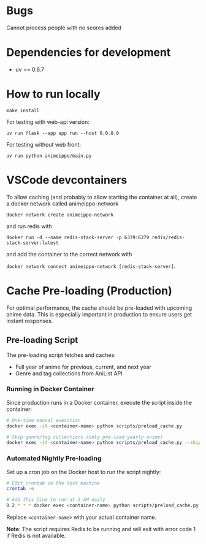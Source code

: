 
# Bugs

Cannot process people with no scores added

# Dependencies for development

* uv >= 0.6.7

# How to run locally

`make install`

For testing with web-api version:

`uv run flask --app app run --host 0.0.0.0`

For testing without web front:

`uv run python animeippo/main.py`

# VSCode devcontainers

To allow caching (and probably to allow starting the container at all), create a docker network called animeippo-network

`docker network create animeippo-network`

and run redis with 

`docker run -d --name redis-stack-server -p 6379:6379 redis/redis-stack-server:latest`

and add the container to the correct network with

`docker network connect animeippo-network [redis-stack-server]`.

# Cache Pre-loading (Production)

For optimal performance, the cache should be pre-loaded with upcoming anime data. This is especially important in production to ensure users get instant responses.

## Pre-loading Script

The pre-loading script fetches and caches:
- Full year of anime for previous, current, and next year
- Genre and tag collections from AniList API

### Running in Docker Container

Since production runs in a Docker container, execute the script inside the container:

```bash
# One-time manual execution
docker exec -it <container-name> python scripts/preload_cache.py

# Skip genre/tag collections (only pre-load yearly anime)
docker exec -it <container-name> python scripts/preload_cache.py --skip-static
```

### Automated Nightly Pre-loading

Set up a cron job on the Docker host to run the script nightly:

```bash
# Edit crontab on the host machine
crontab -e

# Add this line to run at 2 AM daily
0 2 * * * docker exec <container-name> python scripts/preload_cache.py >> /var/log/animeippo-preload.log 2>&1
```

Replace `<container-name>` with your actual container name.

**Note**: The script requires Redis to be running and will exit with error code 1 if Redis is not available.
